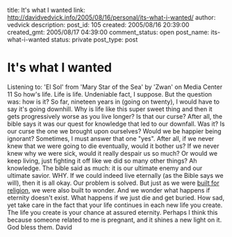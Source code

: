 title: It's what I wanted
link: http://davidvedvick.info/2005/08/16/personal/its-what-i-wanted/
author: vedvick
description: 
post_id: 105
created: 2005/08/16 20:39:00
created_gmt: 2005/08/17 04:39:00
comment_status: open
post_name: its-what-i-wanted
status: private
post_type: post

# It's what I wanted

Listening to: 'El Sol' from 'Mary Star of the Sea' by 'Zwan' on Media Center 11 So how's life. Life is life. Undeniable fact, I suppose. But the question was: how is it? So far, nineteen years in (going on twenty), I would have to say it's going downhill. Why is life like this super sweet thing and then it gets progressively worse as you live longer? Is that our curse? After all, the bible says it was our quest for knowledge that led to our downfall. Was it? Is our curse the one we brought upon ourselves? Would we be happier being ignorant? Sometimes, I must answer that one "yes". After all, if we never knew that we were going to die eventually, would it bother us? If we never knew why we were sick, would it really despair us so much? Or would we keep living, just fighting it off like we did so many other things? Ah knowledge. The bible said as much: it is our ultimate enemy and our ultimate savior. WHY. If we could indeed live eternally (as the Bible says we will), then it is all okay. Our problem is solved. But just as we were [built for religion](http://www.passig.com/pic/Religion&TheBrain.htm), we were also built to wonder. And we wonder what happens if eternity doesn't exist. What happens if we just die and get buried. How sad, yet take care in the fact that your life continues in each new life you create. The life you create is your chance at assured eternity. Perhaps I think this because someone related to me is pregnant, and it shines a new light on it. God bless them. David
